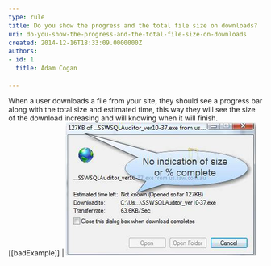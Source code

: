 ```yaml
---
type: rule
title: Do you show the progress and the total file size on downloads?
uri: do-you-show-the-progress-and-the-total-file-size-on-downloads
created: 2014-12-16T18:33:09.0000000Z
authors:
- id: 1
  title: Adam Cogan

---
```


When a user downloads a file from your site, they should see a progress bar along with                     the total size and estimated time, this way they will see the size of the download                     increasing and will knowing when it will finish.
 [[badExample]]
| ![ there is no indication of the total size of the download or<br>                        the percent complete, thus no estimate of how long left![image showing download with progress, size, percent complete, etc](bar-progress-good.jpg)                        ](bar-progress-bad.jpg)
